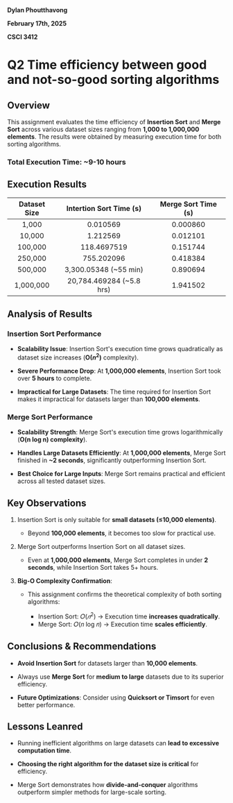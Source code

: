 **Dylan Phoutthavong**

**February 17th, 2025**

**CSCI 3412**


# Q2 Time efficiency between good and not-so-good sorting algorithms 

## Overview

This assignment evaluates the time efficiency of **Insertion Sort** and **Merge Sort** across various dataset sizes ranging from **1,000 to 1,000,000 elements**. The results were obtained by measuring execution time for both sorting algorithms.

### Total Execution Time: ~9-10 hours

## Execution Results

| Dataset Size | Intertion Sort Time (s) | Merge Sort Time (s) |
|:---:         |:---:                    |:---:                |
|    1,000     |        0.010569         |       0.000860      |
|    10,000    |        1.212569         |       0.012101      |
|    100,000   |        118.4697519      |       0.151744      |
|    250,000   |        755.202096       |       0.418384      |
|    500,000   |  3,300.05348 (~55 min)  |       0.890694      |
|    1,000,000 | 20,784.469284 (~5.8 hrs)|       1.941502      |

## Analysis of Results

### Insertion Sort Performance

- **Scalability Issue**: Insertion Sort's execution time grows quadratically as dataset size increases (**O($n^2$)** complexity).

- **Severe Performance Drop**: At **1,000,000 elements**, Insertion Sort took over **5 hours** to complete.

- **Impractical for Large Datasets**: The time required for Insertion Sort makes it impractical for datasets larger than **100,000 elements**.

### Merge Sort Performance
- **Scalability Strength**: Merge Sort's execution time grows logarithmically (**O(n log n) complexity**).

- **Handles Large Datasets Efficiently**: At **1,000,000 elements**, Merge Sort finished in **~2 seconds**, significantly outperforming Insertion Sort.

- **Best Choice for Large Inputs**: Merge Sort remains practical and efficient across all tested dataset sizes.

## Key Observations
1. Insertion Sort is only suitable for **small datasets (≤10,000 elements)**.

   - Beyond **100,000 elements**, it becomes too slow for practical use.

2. Merge Sort outperforms Insertion Sort on all dataset sizes.
   - Even at **1,000,000 elements**, Merge Sort completes in under **2 seconds**, while Insertion Sort takes 5+ hours.

3. **Big-O Complexity Confirmation**:
   - This assignment confirms the theoretical complexity of both sorting algorithms:

     - Insertion Sort: 𝑂($𝑛^2$) → Execution time **increases quadratically**.
     - Merge Sort: 𝑂(𝑛 log⁡ 𝑛) → Execution time **scales efficiently**.

## Conclusions & Recommendations

- **Avoid Insertion Sort** for datasets larger than **10,000 elements**.

- Always use **Merge Sort** for **medium to large** datasets due to its superior efficiency.

- **Future Optimizations**: Consider using **Quicksort or Timsort** for even better performance.

## Lessons Leanred
- Running inefficient algorithms on large datasets can **lead to excessive computation time**.

- **Choosing the right algorithm for the dataset size is critical** for efficiency.

- Merge Sort demonstrates how **divide-and-conquer** algorithms outperform simpler methods for large-scale sorting.
